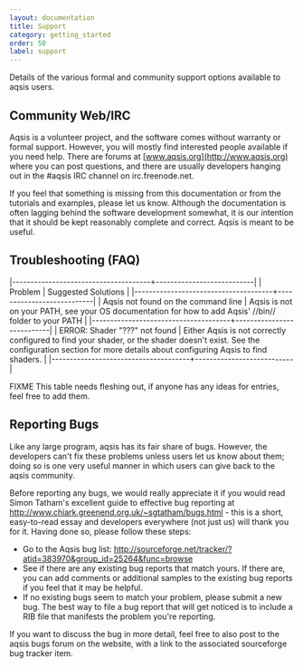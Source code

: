 ```yaml
---
layout: documentation
title: Support 
category: getting_started
order: 50
label: support
---
```


Details of the various formal and community support options available to aqsis
users.


Community Web/IRC
-----------------

Aqsis is a volunteer project, and the software comes without warranty or formal
support. However, you will mostly find interested people available if you need
help. There are forums at [www.aqsis.org](http://www.aqsis.org) where you can
post questions, and there are usually developers hanging out in the #aqsis IRC
channel on irc.freenode.net.

If you feel that something is missing from this documentation or from the
tutorials and examples, please let us know. Although the documentation is often
lagging behind the software development somewhat, it is our intention that it
should be kept reasonably complete and correct. Aqsis is meant to be useful.

Troubleshooting (FAQ)
---------------------

|--------------------------------------+---------------------------|
| Problem                              | Suggested Solutions       |
|--------------------------------------+---------------------------|
| Aqsis not found on the command line  | Aqsis is not on your PATH, see your OS documentation for how to add Aqsis' //bin// folder to your PATH  |
|--------------------------------------+---------------------------|
| ERROR: Shader "???" not found        | Either Aqsis is not correctly configured to find your shader, or the shader doesn't exist. See the configuration section for more details about configuring Aqsis to find shaders.  |
|--------------------------------------+---------------------------|


FIXME This table needs fleshing out, if anyone has any ideas for entries, feel free to add them.


Reporting Bugs
--------------

Like any large program, aqsis has its fair share of bugs.  However, the developers can't fix these problems unless users let us know about them; doing so is one very useful manner in which users can give back to the aqsis community.

Before reporting any bugs, we would really appreciate it if you would read Simon
Tatham's excellent guide to effective bug reporting at
<http://www.chiark.greenend.org.uk/~sgtatham/bugs.html> - this is a short,
easy-to-read essay and developers everywhere (not just us) will thank you for
it.  Having done so, please follow these steps:

- Go to the Aqsis bug list:
  <http://sourceforge.net/tracker/?atid=383970&group_id=25264&func=browse>
- See if there are any existing bug reports that match yours.  If there are, you
  can add comments or additional samples to the existing bug reports if you feel
  that it may be helpful.
- If no existing bugs seem to match your problem, please submit a new bug.  The
  best way to file a bug report that will get noticed is to include a RIB file
  that manifests the problem you're reporting.

If you want to discuss the bug in more detail, feel free to also post to the aqsis bugs forum on the website, with a link to the associated sourceforge bug tracker item.

